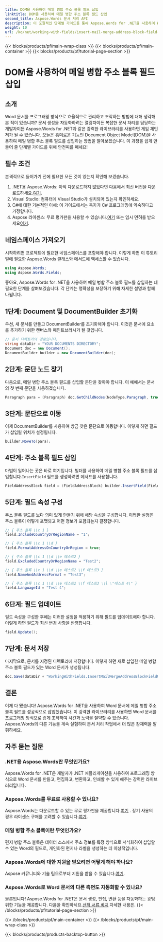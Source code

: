 ```yaml
---
title: DOM을 사용하여 메일 병합 주소 블록 필드 삽입
linktitle: DOM을 사용하여 메일 병합 주소 블록 필드 삽입
second_title: Aspose.Words 문서 처리 API
description: 이 포괄적인 단계별 가이드를 통해 Aspose.Words for .NET을 사용하여 Word 문서에 메일 병합 주소 블록 필드를 삽입하는 방법을 알아보세요.
weight: 10
url: /ko/net/working-with-fields/insert-mail-merge-address-block-field-using-dom/
---
```


{{< blocks/products/pf/main-wrap-class >}}
{{< blocks/products/pf/main-container >}}
{{< blocks/products/pf/tutorial-page-section >}}

# DOM을 사용하여 메일 병합 주소 블록 필드 삽입

## 소개

Word 문서를 프로그래밍 방식으로 효율적으로 관리하고 조작하는 방법에 대해 생각해 본 적이 있습니까? 문서 생성을 자동화하려는 열광자이든 복잡한 문서 처리를 담당하는 개발자이든 Aspose.Words for .NET과 같은 강력한 라이브러리를 사용하면 게임 체인저가 될 수 있습니다. 오늘은 흥미로운 기능인 Document Object Model(DOM)을 사용하여 메일 병합 주소 블록 필드를 삽입하는 방법을 알아보겠습니다. 이 과정을 쉽게 만들어 줄 단계별 가이드를 위해 안전띠를 매세요!

## 필수 조건

본격적으로 들어가기 전에 필요한 모든 것이 있는지 확인해 보겠습니다.

1.  .NET용 Aspose.Words: 아직 다운로드하지 않았다면 다음에서 최신 버전을 다운로드하세요.[여기](https://releases.aspose.com/words/net/).
2. Visual Studio: 컴퓨터에 Visual Studio가 설치되어 있는지 확인하세요.
3. C#에 대한 기본적인 이해: 이 가이드에서는 독자가 C# 프로그래밍에 익숙하다고 가정합니다.
4.  Aspose 라이센스: 무료 평가판을 사용할 수 있습니다.[여기](https://releases.aspose.com/) 또는 임시 면허를 받으세요[여기](https://purchase.aspose.com/temporary-license/).

## 네임스페이스 가져오기

시작하려면 프로젝트에 필요한 네임스페이스를 포함해야 합니다. 이렇게 하면 이 튜토리얼에 필요한 Aspose.Words 클래스와 메서드에 액세스할 수 있습니다.

```csharp
using Aspose.Words;
using Aspose.Words.Fields;
```

좋아요, Aspose.Words for .NET을 사용하여 메일 병합 주소 블록 필드를 삽입하는 데 필요한 단계를 살펴보겠습니다. 각 단계는 명확성을 보장하기 위해 자세한 설명과 함께 나뉩니다.

## 1단계: Document 및 DocumentBuilder 초기화

우선, 새 문서를 만들고 DocumentBuilder를 초기화해야 합니다. 이것은 문서에 요소를 추가하기 위한 캔버스와 페인트브러시가 될 것입니다.

```csharp
// 문서 디렉토리의 경로입니다.
string dataDir = "YOUR DOCUMENTS DIRECTORY";
Document doc = new Document();
DocumentBuilder builder = new DocumentBuilder(doc);
```

## 2단계: 문단 노드 찾기

다음으로, 메일 병합 주소 블록 필드를 삽입할 문단을 찾아야 합니다. 이 예에서는 문서의 첫 번째 문단을 사용하겠습니다.

```csharp
Paragraph para = (Paragraph) doc.GetChildNodes(NodeType.Paragraph, true)[0];
```

## 3단계: 문단으로 이동

이제 DocumentBuilder를 사용하여 방금 찾은 문단으로 이동합니다. 이렇게 하면 필드가 삽입될 위치가 설정됩니다.

```csharp
builder.MoveTo(para);
```

## 4단계: 주소 블록 필드 삽입

마법이 일어나는 곳은 바로 여기입니다. 빌더를 사용하여 메일 병합 주소 블록 필드를 삽입합니다.`InsertField` 필드를 생성하려면 메서드를 사용합니다.

```csharp
FieldAddressBlock field = (FieldAddressBlock) builder.InsertField(FieldType.FieldAddressBlock, false);
```

## 5단계: 필드 속성 구성

주소 블록 필드를 보다 의미 있게 만들기 위해 해당 속성을 구성합니다. 이러한 설정은 주소 블록이 어떻게 포맷되고 어떤 정보가 포함되는지 결정합니다.

```csharp
// { 주소 블록 \\c 1 }
field.IncludeCountryOrRegionName = "1";

// { 주소 블록 \\c 1 \\d }
field.FormatAddressOnCountryOrRegion = true;

// { 주소 블록 \\c 1 \\d \\e 테스트2 }
field.ExcludedCountryOrRegionName = "Test2";

// { 주소 블록 \\c 1 \\d \\e 테스트2 \\f 테스트3 }
field.NameAndAddressFormat = "Test3";

// { 주소 블록 \\c 1 \\d \\e 테스트2 \\f 테스트3 \\l \"테스트 4\" }
field.LanguageId = "Test 4";
```

## 6단계: 필드 업데이트

필드 속성을 구성한 후에는 이러한 설정을 적용하기 위해 필드를 업데이트해야 합니다. 이렇게 하면 필드가 최신 변경 사항을 반영합니다.

```csharp
field.Update();
```

## 7단계: 문서 저장

마지막으로, 문서를 지정된 디렉토리에 저장합니다. 이렇게 하면 새로 삽입한 메일 병합 주소 블록 필드가 있는 Word 문서가 생성됩니다.

```csharp
doc.Save(dataDir + "WorkingWithFields.InsertMailMergeAddressBlockFieldUsingDOM.docx");
```

## 결론

이제 다 됐습니다! Aspose.Words for .NET을 사용하여 Word 문서에 메일 병합 주소 블록 필드를 성공적으로 삽입했습니다. 이 강력한 라이브러리를 사용하면 Word 문서를 프로그래밍 방식으로 쉽게 조작하여 시간과 노력을 절약할 수 있습니다. Aspose.Words의 다른 기능을 계속 실험하여 문서 처리 작업에서 더 많은 잠재력을 발휘하세요.

## 자주 묻는 질문

### .NET용 Aspose.Words란 무엇인가요?
Aspose.Words for .NET은 개발자가 .NET 애플리케이션을 사용하여 프로그래밍 방식으로 Word 문서를 만들고, 편집하고, 변환하고, 인쇄할 수 있게 해주는 강력한 라이브러리입니다.

### Aspose.Words를 무료로 사용할 수 있나요?
 Aspose.Words는 다운로드할 수 있는 무료 평가판을 제공합니다.[여기](https://releases.aspose.com/) . 장기 사용의 경우 라이센스 구매를 고려할 수 있습니다.[여기](https://purchase.aspose.com/buy).

### 메일 병합 주소 블록이란 무엇인가요?
편지 병합 주소 블록은 데이터 소스에서 주소 정보를 특정 방식으로 서식화하여 삽입할 수 있는 Word의 필드로, 개인화된 편지나 라벨을 생성하는 데 이상적입니다.

### Aspose.Words에 대한 지원을 받으려면 어떻게 해야 하나요?
 Aspose 커뮤니티와 기술 팀으로부터 지원을 받을 수 있습니다.[여기](https://forum.aspose.com/c/words/8).

### Aspose.Words로 Word 문서의 다른 측면도 자동화할 수 있나요?
물론입니다! Aspose.Words for .NET은 문서 생성, 편집, 변환 등을 자동화하는 광범위한 기능을 제공합니다. 다음을 확인하세요.[선적 서류 비치](https://reference.aspose.com/words/net/) 자세한 내용은.
{{< /blocks/products/pf/tutorial-page-section >}}

{{< /blocks/products/pf/main-container >}}
{{< /blocks/products/pf/main-wrap-class >}}

{{< blocks/products/products-backtop-button >}}
